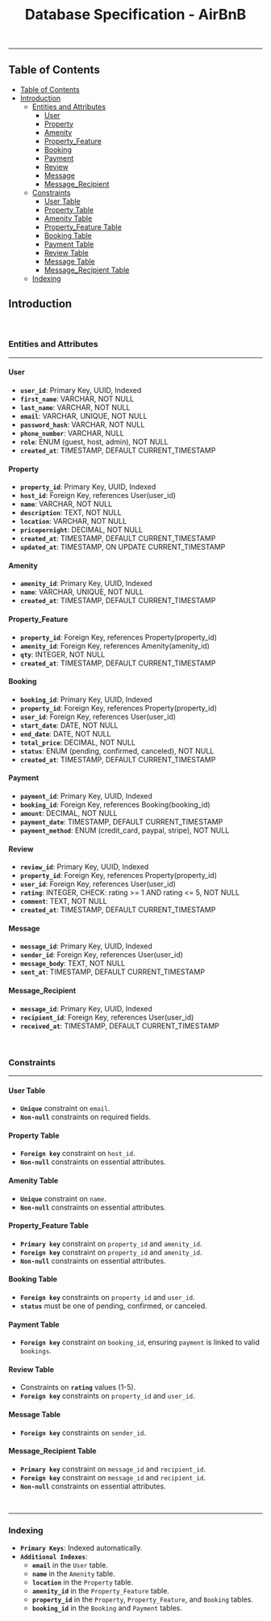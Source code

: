 
<div align="center">
  <br>
  <h1><b>Database Specification - AirBnB</b></h1>
</div>
<br />

---
## Table of Contents

- [Table of Contents](#table-of-contents)
- [Introduction](#introduction)
  - [Entities and Attributes](#entities-and-attributes)
    - [User](#user)
    - [Property](#property)
    - [Amenity](#amenity)
    - [Property\_Feature](#property_feature)
    - [Booking](#booking)
    - [Payment](#payment)
    - [Review](#review)
    - [Message](#message)
    - [Message\_Recipient](#message_recipient)
  - [Constraints](#constraints)
    - [User Table](#user-table)
    - [Property Table](#property-table)
    - [Amenity Table](#amenity-table)
    - [Property\_Feature Table](#property_feature-table)
    - [Booking Table](#booking-table)
    - [Payment Table](#payment-table)
    - [Review Table](#review-table)
    - [Message Table](#message-table)
    - [Message\_Recipient Table](#message_recipient-table)
  - [Indexing](#indexing)

## Introduction

<br />

### Entities and Attributes
---

#### User

- **`user_id`**: Primary Key, UUID, Indexed
- **`first_name`**: VARCHAR, NOT NULL
- **`last_name`**: VARCHAR, NOT NULL
- **`email`**: VARCHAR, UNIQUE, NOT NULL
- **`password_hash`**: VARCHAR, NOT NULL
- **`phone_number`**: VARCHAR, NULL
- **`role`**: ENUM (guest, host, admin), NOT NULL
- **`created_at`**: TIMESTAMP, DEFAULT CURRENT_TIMESTAMP


#### Property

- **`property_id`**: Primary Key, UUID, Indexed
- **`host_id`**: Foreign Key, references User(user_id)
- **`name`**: VARCHAR, NOT NULL
- **`description`**: TEXT, NOT NULL
- **`location`**: VARCHAR, NOT NULL
- **`pricepernight`**: DECIMAL, NOT NULL
- **`created_at`**: TIMESTAMP, DEFAULT CURRENT_TIMESTAMP
- **`updated_at`**: TIMESTAMP, ON UPDATE CURRENT_TIMESTAMP


#### Amenity

- **`amenity_id`**: Primary Key, UUID, Indexed
- **`name`**: VARCHAR, UNIQUE, NOT NULL
- **`created_at`**: TIMESTAMP, DEFAULT CURRENT_TIMESTAMP
  

 #### Property_Feature

- **`property_id`**: Foreign Key, references Property(property_id)
- **`amenity_id`**: Foreign Key, references Amenity(amenity_id)
- **`qty`**: INTEGER, NOT NULL
- **`created_at`**: TIMESTAMP, DEFAULT CURRENT_TIMESTAMP


#### Booking

- **`booking_id`**: Primary Key, UUID, Indexed
- **`property_id`**: Foreign Key, references Property(property_id)
- **`user_id`**: Foreign Key, references User(user_id)
- **`start_date`**: DATE, NOT NULL
- **`end_date`**: DATE, NOT NULL
- **`total_price`**: DECIMAL, NOT NULL
- **`status`**: ENUM (pending, confirmed, canceled), NOT NULL
- **`created_at`**: TIMESTAMP, DEFAULT CURRENT_TIMESTAMP


#### Payment

- **`payment_id`**: Primary Key, UUID, Indexed
- **`booking_id`**: Foreign Key, references Booking(booking_id)
- **`amount`**: DECIMAL, NOT NULL
- **`payment_date`**: TIMESTAMP, DEFAULT CURRENT_TIMESTAMP
- **`payment_method`**: ENUM (credit_card, paypal, stripe), NOT NULL


#### Review

- **`review_id`**: Primary Key, UUID, Indexed
- **`property_id`**: Foreign Key, references Property(property_id)
- **`user_id`**: Foreign Key, references User(user_id)
- **`rating`**: INTEGER, CHECK: rating >= 1 AND rating <= 5, NOT NULL
- **`comment`**: TEXT, NOT NULL
- **`created_at`**: TIMESTAMP, DEFAULT CURRENT_TIMESTAMP


#### Message

- **`message_id`**: Primary Key, UUID, Indexed
- **`sender_id`**: Foreign Key, references User(user_id)
- **`message_body`**: TEXT, NOT NULL
- **`sent_at`**: TIMESTAMP, DEFAULT CURRENT_TIMESTAMP


#### Message_Recipient

- **`message_id`**: Primary Key, UUID, Indexed
- **`recipient_id`**: Foreign Key, references User(user_id)
- **`received_at`**: TIMESTAMP, DEFAULT CURRENT_TIMESTAMP

<br />


### Constraints
---

#### User Table

- **`Unique`** constraint on `email`.
- **`Non-null`** constraints on required fields.


#### Property Table

- **`Foreign key`** constraint on `host_id`.
- **`Non-null`** constraints on essential attributes.


#### Amenity Table

- **`Unique`** constraint on `name`.
- **`Non-null`** constraints on essential attributes.


#### Property_Feature Table

- **`Primary key`** constraint on `property_id` and `amenity_id`.
- **`Foreign key`** constraint on `property_id` and `amenity_id`.
- **`Non-null`** constraints on essential attributes.


#### Booking Table

- **`Foreign key`** constraints on `property_id` and `user_id`.
- **`status`** must be one of pending, confirmed, or canceled.


#### Payment Table

- **`Foreign key`** constraint on `booking_id`, ensuring `payment` is linked to valid `bookings`.


#### Review Table

- Constraints on **`rating`** values (1-5).
- **`Foreign key`** constraints on `property_id` and `user_id`.


#### Message Table

- **`Foreign key`** constraints on `sender_id`.


#### Message_Recipient Table

- **`Primary key`** constraint on `message_id` and `recipient_id`.
- **`Foreign key`** constraint on `message_id` and `recipient_id`.
- **`Non-null`** constraints on essential attributes.

<br />

---

### Indexing

- **`Primary Keys`**: Indexed automatically.
- **`Additional Indexes`**:
    - **`email`** in the `User` table.
    - **`name`** in the `Amenity` table.
    - **`location`** in the `Property` table.
    - **`amenity_id`** in the `Property_Feature` table.
    - **`property_id`** in the `Property`, `Property_Feature`, and `Booking` tables.
    - **`booking_id`** in the `Booking` and `Payment` tables.

